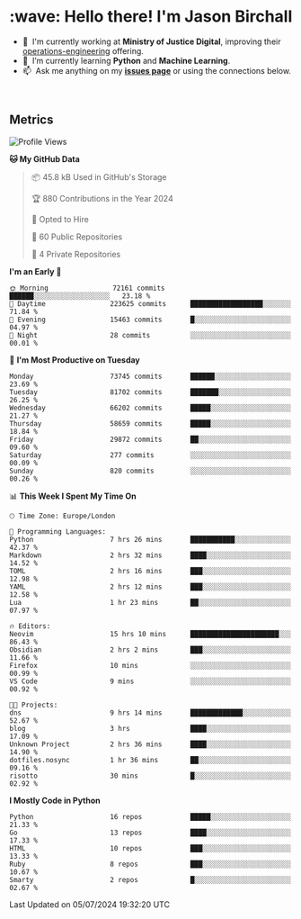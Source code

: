 <h1 align="left" id="jason-title">:wave: Hello there! I'm Jason Birchall</h1>

- :office: &nbsp;I'm currently working at **Ministry of Justice Digital**, improving their [operations-engineering](https://github.com/ministryofjustice/operations-engineering) offering.
- :seedling: &nbsp;I’m currently learning **Python** and **Machine Learning**.
- :mailbox: &nbsp;Ask me anything on my **[issues page]** or using the connections below.


<br>


<h2>Metrics</h2>

<!--START_SECTION:waka-->
![Profile Views](http://img.shields.io/badge/Profile%20Views-0-blue)

**🐱 My GitHub Data** 

> 📦 45.8 kB Used in GitHub's Storage 
 > 
> 🏆 880 Contributions in the Year 2024
 > 
> 💼 Opted to Hire
 > 
> 📜 60 Public Repositories 
 > 
> 🔑 4 Private Repositories 
 > 
**I'm an Early 🐤** 

```text
🌞 Morning                72161 commits       ██████░░░░░░░░░░░░░░░░░░░   23.18 % 
🌆 Daytime                223625 commits      ██████████████████░░░░░░░   71.84 % 
🌃 Evening                15463 commits       █░░░░░░░░░░░░░░░░░░░░░░░░   04.97 % 
🌙 Night                  28 commits          ░░░░░░░░░░░░░░░░░░░░░░░░░   00.01 % 
```
📅 **I'm Most Productive on Tuesday** 

```text
Monday                   73745 commits       ██████░░░░░░░░░░░░░░░░░░░   23.69 % 
Tuesday                  81702 commits       ███████░░░░░░░░░░░░░░░░░░   26.25 % 
Wednesday                66202 commits       █████░░░░░░░░░░░░░░░░░░░░   21.27 % 
Thursday                 58659 commits       █████░░░░░░░░░░░░░░░░░░░░   18.84 % 
Friday                   29872 commits       ██░░░░░░░░░░░░░░░░░░░░░░░   09.60 % 
Saturday                 277 commits         ░░░░░░░░░░░░░░░░░░░░░░░░░   00.09 % 
Sunday                   820 commits         ░░░░░░░░░░░░░░░░░░░░░░░░░   00.26 % 
```


📊 **This Week I Spent My Time On** 

```text
🕑︎ Time Zone: Europe/London

💬 Programming Languages: 
Python                   7 hrs 26 mins       ███████████░░░░░░░░░░░░░░   42.37 % 
Markdown                 2 hrs 32 mins       ████░░░░░░░░░░░░░░░░░░░░░   14.52 % 
TOML                     2 hrs 16 mins       ███░░░░░░░░░░░░░░░░░░░░░░   12.98 % 
YAML                     2 hrs 12 mins       ███░░░░░░░░░░░░░░░░░░░░░░   12.58 % 
Lua                      1 hr 23 mins        ██░░░░░░░░░░░░░░░░░░░░░░░   07.97 % 

🔥 Editors: 
Neovim                   15 hrs 10 mins      ██████████████████████░░░   86.43 % 
Obsidian                 2 hrs 2 mins        ███░░░░░░░░░░░░░░░░░░░░░░   11.66 % 
Firefox                  10 mins             ░░░░░░░░░░░░░░░░░░░░░░░░░   00.99 % 
VS Code                  9 mins              ░░░░░░░░░░░░░░░░░░░░░░░░░   00.92 % 

🐱‍💻 Projects: 
dns                      9 hrs 14 mins       █████████████░░░░░░░░░░░░   52.67 % 
blog                     3 hrs               ████░░░░░░░░░░░░░░░░░░░░░   17.09 % 
Unknown Project          2 hrs 36 mins       ████░░░░░░░░░░░░░░░░░░░░░   14.90 % 
dotfiles.nosync          1 hr 36 mins        ██░░░░░░░░░░░░░░░░░░░░░░░   09.16 % 
risotto                  30 mins             █░░░░░░░░░░░░░░░░░░░░░░░░   02.92 % 
```

**I Mostly Code in Python** 

```text
Python                   16 repos            █████░░░░░░░░░░░░░░░░░░░░   21.33 % 
Go                       13 repos            ████░░░░░░░░░░░░░░░░░░░░░   17.33 % 
HTML                     10 repos            ███░░░░░░░░░░░░░░░░░░░░░░   13.33 % 
Ruby                     8 repos             ███░░░░░░░░░░░░░░░░░░░░░░   10.67 % 
Smarty                   2 repos             █░░░░░░░░░░░░░░░░░░░░░░░░   02.67 % 
```




 Last Updated on 05/07/2024 19:32:20 UTC
<!--END_SECTION:waka-->

<!-- links -->

[issues page]: https://github.com/jasonBirchall/jasonBirchall/issues "jasonBirchall/issues"
